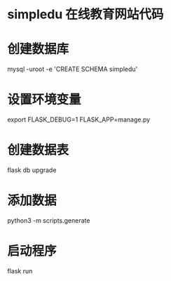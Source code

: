 # simpledu 在线教育网站代码

# 创建数据库 
mysql -uroot -e 'CREATE SCHEMA simpledu'

# 设置环境变量
export FLASK_DEBUG=1 FLASK_APP=manage.py

# 创建数据表
flask db upgrade

# 添加数据
python3 -m scripts.generate

# 启动程序
flask run
